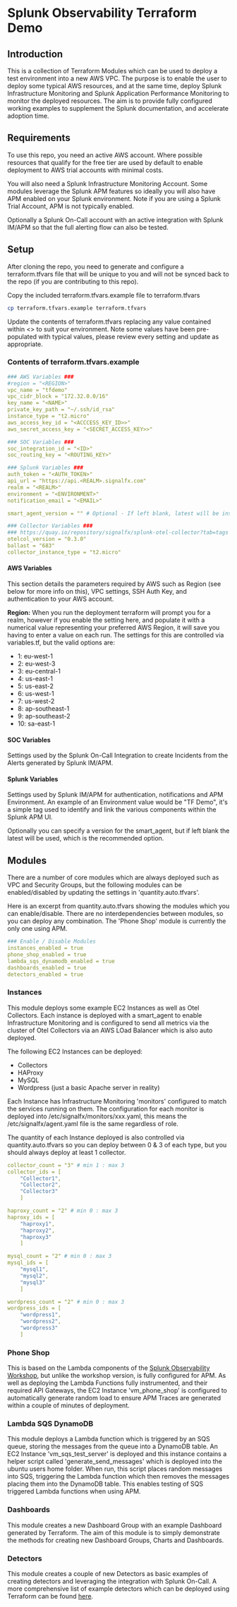 # Splunk Observability Terraform Demo

## Introduction

This is a collection of Terraform Modules which can be used to deploy a test environment into a new AWS VPC.  The purpose is to enable the user to deploy some typical AWS resources, and at the same time, deploy Splunk Infrastructure Monitoring and Splunk Application Performance Monitoring to monitor the deployed resources. The aim is to provide fully configured working examples to supplement the Splunk documentation, and accelerate adoption time.

## Requirements

To use this repo, you need an active AWS account. Where possible resources that qualify for the free tier are used by default to enable deployment to AWS trial accounts with minimal costs.

You will also need a Splunk Infrastructure Monitoring Account. Some modules leverage the Splunk APM features so ideally you will also have APM enabled on your Splunk environment.  Note if you are using a Splunk Trial Account, APM is not typically enabled.

Optionally a Splunk On-Call account with an active integration with Splunk IM/APM so that the full alerting flow can also be tested.

## Setup

After cloning the repo, you need to generate and configure a terraform.tfvars file that will be unique to you and will not be synced back to the repo (if you are contributing to this repo).

Copy the included terraform.tfvars.example file to terraform.tfvars

```bash
cp terraform.tfvars.example terraform.tfvars
```

Update the contents of terraform.tfvars replacing any value contained within <> to suit your environment.  Note some values have been pre-populated with typical values, please review every setting and update as appropriate.

### Contents of terraform.tfvars.example

```yaml
### AWS Variables ###
#region = "<REGION>"
vpc_name = "tfdemo"
vpc_cidr_block = "172.32.0.0/16"
key_name = "<NAME>"
private_key_path = "~/.ssh/id_rsa"
instance_type = "t2.micro"
aws_access_key_id = "<ACCCESS_KEY_ID>>"
aws_secret_access_key = "<SECRET_ACCESS_KEY>>"

### SOC Variables ###
soc_integration_id = "<ID>"
soc_routing_key = "<ROUTING_KEY>"

### Splunk Variables ###
auth_token = "<AUTH_TOKEN>"
api_url = "https://api.<REALM>.signalfx.com"
realm = "<REALM>"
environment = "<ENVIRONMENT>"
notification_email = "<EMAIL>"

smart_agent_version = "" # Optional - If left blank, latest will be installed - example value would be "5.7.1-1"

### Collector Variables ###
### https://quay.io/repository/signalfx/splunk-otel-collector?tab=tags
otelcol_version = "0.3.0"
ballast = "683"
collector_instance_type = "t2.micro"
```

#### AWS Variables

This section details the parameters required by AWS such as Region (see below for more info on this), VPC settings, SSH Auth Key, and authentication to your AWS account.

**Region:** When you run the deployment terraform will prompt you for a realm, however if you enable the setting here, and populate it with a numerical value representing your preferred AWS Region, it will save you having to enter a value on each run. The settings for this are controlled via variables.tf, but the valid options are:

- 1: eu-west-1
- 2: eu-west-3
- 3: eu-central-1
- 4: us-east-1
- 5: us-east-2
- 6: us-west-1
- 7: us-west-2
- 8: ap-southeast-1
- 9: ap-southeast-2
- 10: sa-east-1

#### SOC Variables

Settings used by the Splunk On-Call Integration to create Incidents from the Alerts generated by Splunk IM/APM.

#### Splunk Variables

Settings used by Splunk IM/APM for authentication, notifications and APM Environment.  An example of an Environment value would be "TF Demo", it's a simple tag used to identify and link the various components within the Splunk APM UI.

Optionally you can specify a version for the smart_agent, but if left blank the latest will be used, which is the recommended option.

## Modules

There are a number of core modules which are always deployed such as VPC and Security Groups, but the following modules can be enabled/disabled by updating the settings in 'quantity.auto.tfvars'.

Here is an excerpt from quantity.auto.tfvars showing the modules which you can enable/disable.  There are no interdependencies between modules, so you can deploy any combination.  The 'Phone Shop' module is currently the only one using APM.

```yaml
### Enable / Disable Modules
instances_enabled = true
phone_shop_enabled = true
lambda_sqs_dynamodb_enabled = true
dashboards_enabled = true
detectors_enabled = true
```

### Instances

This module deploys some example EC2 Instances as well as Otel Collectors. Each instance is deployed with a smart_agent to enable Infrastructure Monitoring and is configured to send all metrics via the cluster of Otel Collectors via an AWS LOad Balancer which is also auto deployed.

The following EC2 Instances can be deployed:

- Collectors
- HAProxy
- MySQL
- Wordpress (just a basic Apache server in reality)

Each Instance has Infrastructure Monitoring 'monitors' configured to match the services running on them.  The configuration for each monitor is deployed into /etc/signalfx/monitors/xxx.yaml, this means the /etc/signalfx/agent.yaml file is the same regardless of role.

The quantity of each Instance deployed is also controlled via quantity.auto.tfvars so you can deploy between 0 & 3 of each type, but you should always deploy at least 1 collector.

```yaml
collector_count = "3" # min 1 : max 3
collector_ids = [
    "Collector1",
    "Collector2",
    "Collector3"
    ]

haproxy_count = "2" # min 0 : max 3
haproxy_ids = [
    "haproxy1",
    "haproxy2",
    "haproxy3"
    ]

mysql_count = "2" # min 0 : max 3
mysql_ids = [
    "mysql1",
    "mysql2",
    "mysql3"
    ]

wordpress_count = "2" # min 0 : max 3
wordpress_ids = [
    "wordpress1",
    "wordpress2",
    "wordpress3"
    ]
```

### Phone Shop

This is based on the Lambda components of the [Splunk Observability Workshop](https://signalfx.github.io/observability-workshop/latest/), but unlike the workshop version, is fully configured for APM.  As well as deploying the Lambda Functions fully instrumented, and their required API Gateways, the EC2 Instance 'vm_phone_shop' is configured to automatically generate random load to ensure APM Traces are generated within a couple of minutes of deployment.

### Lambda SQS DynamoDB

This module deploys a Lambda function which is triggered by an SQS queue, storing the messages from the queue into a DynamoDB table.  An EC2 Instance 'vm_sqs_test_server' is deployed and this instance contains a helper script called 'generate_send_messages' which is deployed into the ubuntu users home folder.  When run, this script places random messages into SQS, triggering the Lambda function which then removes the messages placing them into the DynamoDB table.  This enables testing of SQS triggered Lambda functions when using APM.

### Dashboards

This module creates a new Dashboard Group with an example Dashboard generated by Terraform.  The aim of this module is to simply demonstrate the methods for creating new Dashboard Groups, Charts and Dashboards.

### Detectors

This module creates a couple of new Detectors as basic examples of creating detectors and leveraging the integration with Splunk On-Call.  A more comprehensive list of example detectors which can be deployed using Terraform can be found [here](https://github.com/signalfx/signalfx-jumpstart).
